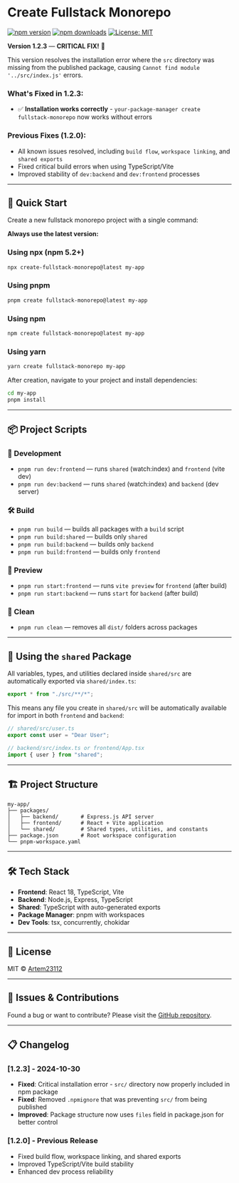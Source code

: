 # Create Fullstack Monorepo

[![npm version](https://img.shields.io/npm/v/create-fullstack-monorepo.svg)](https://www.npmjs.com/package/create-fullstack-monorepo)
[![npm downloads](https://img.shields.io/npm/dm/create-fullstack-monorepo.svg)](https://www.npmjs.com/package/create-fullstack-monorepo)
[![License: MIT](https://img.shields.io/badge/License-MIT-yellow.svg)](https://opensource.org/licenses/MIT)

**Version 1.2.3** — **CRITICAL FIX!** 🎉

This version resolves the installation error where the `src` directory was missing from the published package, causing `Cannot find module '../src/index.js'` errors.

### What's Fixed in 1.2.3:

- ✅ **Installation works correctly** - `your-package-manager create fullstack-monorepo` now works without errors

### Previous Fixes (1.2.0):

- All known issues resolved, including `build flow`, `workspace linking`, and `shared exports`
- Fixed critical build errors when using TypeScript/Vite
- Improved stability of `dev:backend` and `dev:frontend` processes

---

## 🚀 Quick Start

Create a new fullstack monorepo project with a single command:

**Always use the latest version:**

### Using npx (npm 5.2+)

```bash
npx create-fullstack-monorepo@latest my-app
```

### Using pnpm

```bash
pnpm create fullstack-monorepo@latest my-app
```

### Using npm

```bash
npm create fullstack-monorepo@latest my-app
```

### Using yarn

```bash
yarn create fullstack-monorepo my-app
```

After creation, navigate to your project and install dependencies:

```bash
cd my-app
pnpm install
```

---

## 📦 Project Scripts

### 🚀 Development

- `pnpm run dev:frontend` — runs `shared` (watch:index) and `frontend` (vite dev)
- `pnpm run dev:backend` — runs `shared` (watch:index) and `backend` (dev server)

### 🛠️ Build

- `pnpm run build` — builds all packages with a `build` script
- `pnpm run build:shared` — builds only `shared`
- `pnpm run build:backend` — builds only `backend`
- `pnpm run build:frontend` — builds only `frontend`

### 👀 Preview

- `pnpm run start:frontend` — runs `vite preview` for `frontend` (after build)
- `pnpm run start:backend` — runs `start` for `backend` (after build)

### 🧹 Clean

- `pnpm run clean` — removes all `dist/` folders across packages

---

## 📂 Using the `shared` Package

All variables, types, and utilities declared inside `shared/src` are automatically exported via `shared/index.ts`:

```ts
export * from "./src/**/*";
```

This means any file you create in `shared/src` will be automatically available for import in both `frontend` and `backend`:

```ts
// shared/src/user.ts
export const user = "Dear User";

// backend/src/index.ts or frontend/App.tsx
import { user } from "shared";
```

---

## 🏗️ Project Structure

```
my-app/
├── packages/
│   ├── backend/       # Express.js API server
│   ├── frontend/      # React + Vite application
│   └── shared/        # Shared types, utilities, and constants
├── package.json       # Root workspace configuration
└── pnpm-workspace.yaml
```

---

## 🛠️ Tech Stack

- **Frontend**: React 18, TypeScript, Vite
- **Backend**: Node.js, Express, TypeScript
- **Shared**: TypeScript with auto-generated exports
- **Package Manager**: pnpm with workspaces
- **Dev Tools**: tsx, concurrently, chokidar

---

## 📝 License

MIT © [Artem23112](https://github.com/Artem23112)

---

## 🐛 Issues & Contributions

Found a bug or want to contribute? Please visit the [GitHub repository](https://github.com/Artem23112/create-fullstack-monorepo).

---

## 📋 Changelog

### [1.2.3] - 2024-10-30

- **Fixed**: Critical installation error - `src/` directory now properly included in npm package
- **Fixed**: Removed `.npmignore` that was preventing `src/` from being published
- **Improved**: Package structure now uses `files` field in package.json for better control

### [1.2.0] - Previous Release

- Fixed build flow, workspace linking, and shared exports
- Improved TypeScript/Vite build stability
- Enhanced dev process reliability
